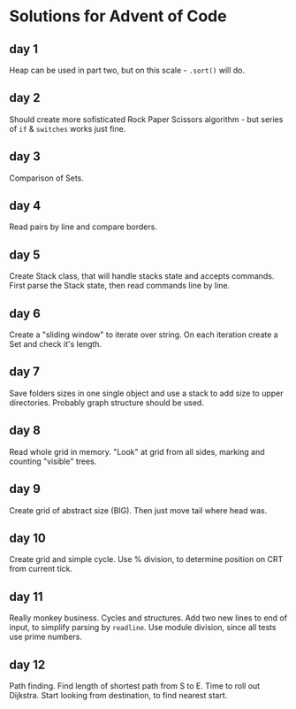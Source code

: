 # Solutions for Advent of Code
## day 1

Heap can be used in part two, but on this scale - `.sort()` will do.

## day 2

Should create more sofisticated Rock Paper Scissors algorithm - but series of `if` & `switches` works just fine.

## day 3

Comparison of Sets.

## day 4

Read pairs by line and compare borders.

## day 5

Create Stack class, that will handle stacks state and accepts commands.
First parse the Stack state, then read commands line by line.

## day 6 

Create a "sliding window" to iterate over string. On each iteration create a Set and check it's length.

## day 7

Save folders sizes in one single object and use a stack to add size to upper directories. Probably graph structure should be used.

## day 8

Read whole grid in memory. "Look" at grid from all sides, marking and counting "visible" trees.

## day 9

Create grid of abstract size (BIG). Then just move tail where head was.

## day 10

Create grid and simple cycle. Use % division, to determine position on CRT from current tick.

## day 11

Really monkey business. Cycles and structures. Add two new lines to end of input, to simplify parsing by `readline`. Use module division, since all tests use prime numbers.

## day 12

Path finding. Find length of shortest path from S to E. Time to roll out Dijkstra. 
Start looking from destination, to find nearest start.

